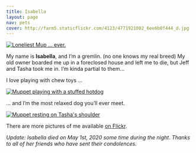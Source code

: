 ```yaml
---
title: Isabella
layout: page
nav: pets
cover: http://farm5.staticflickr.com/4123/4771921002_6ee6b0f444_d.jpg
---
```


[![Loneliest Mup ... ever.][2]][2] 

My name is **Isabella**, and I’m a gremlin. (no one knows my real breed) My old owner boarded me up in a foreclosed house and left me to die, but Jeff and Tasha took me in. I’m kinda partial to them…

 [2]: http://farm5.staticflickr.com/4123/4771921002_6ee6b0f444_d.jpg

I love playing with chew toys …

[![Muppet playing with a stuffed hotdog][3]][3]

 [3]: http://farm4.staticflickr.com/3093/2386072822_9eedc0a4fd_d.jpg

… and I’m the most relaxed dog you’ll ever meet.

[![Muppet resting on Tasha's shoulder][4]][4]

 [4]: http://farm3.staticflickr.com/2071/2234592677_9caae16111_d.jpg

There are more pictures of me available [on Flickr][5].

 [5]: http://www.flickr.com/photos/whatsyourmeme/tags/muppet

*Update: Isabella died on May 1st, 2020 some time during the night. Thanks to all of her friends who have sent their condolences.*
